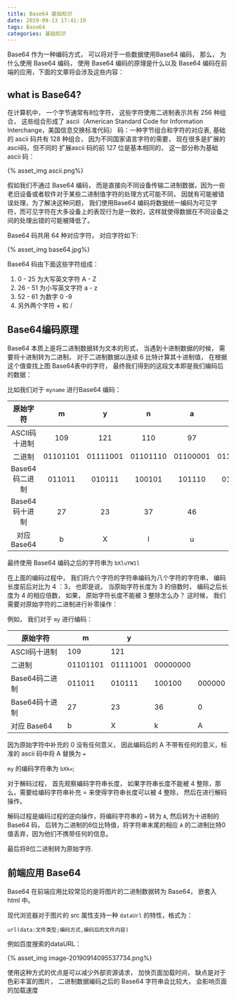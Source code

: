 ```yaml
---
title: Base64 基础知识
date: 2019-09-13 17:41:19
tags: Base64
categories: 基础知识
---
```


Base64 作为一种编码方式， 可以将对于一些数据使用Base64 编码， 那么， 为什么使用 Base64 编码， 使用 Base64 编码的原理是什么以及 Base64 编码在前端的应用，下面的文章将会涉及这些内容：

## what is Base64?

在计算机中， 一个字节通常有8位字符， 这些字符使用二进制表示共有 256 种组合， 这些组合形成了 ascii（American Standard Code for Information Interchange，美国信息交换标准代码） 码：一种字节组合和字符的对应表,  基础的 ascii 码共有 128 种组合， 因为不同国家语言字符的需要， 现在很多是扩展的 ascii码，但不同的 扩展ascii 码的前 127 位是基本相同的， 这一部分称为基础 ascii 码： 

{% asset_img  ascii.png%}

假如我们不通过 Base64 编码， 而是直接向不同设备传输二进制数据，因为一些老旧设备或者软件对于某些二进制值字符的处理方式可能不同， 因就有可能被错误处理，为了解决这种问题， 我们使用Base64 编码将数据统一编码为可见字符，而可见字符在大多设备上的表现行为是一致的，这样就使得数据在不同设备之间的处理出错的可能被降低了。

Base64 码共用 64 种对应字符， 对应字符如下:

{% asset_img  base64.jpg%}

Base64 码由下面这些字符组成：

1. 0 - 25 为大写英文字符 A - Z
2. 26 - 51 为小写英文字符 a - z
3. 52 - 61 为数字 0 -9
4. 另外两个字符 + 和 /

## Base64编码原理

Base64 本质上是将二进制数据转为文本的形式， 当遇到十进制数据的时候， 需要将十进制转为二进制， 对于二进制数据以连续 6 比特计算其十进制值， 在根据这个值查找上图 Base64表中的字符， 最终我们得到的这段文本即是我们编码后的数据：

比如我们对于 `myname` 进行Base64 编码：

|    原始字符    |    m     |    y     |    n     |    a     |    m     |    e     |        |        |
| :------------: | :------: | :------: | :------: | :------: | :------: | :------: | :----: | :----: |
| ASCII码十进制  |   109    |   121    |   110    |    97    |   109    |   101    |        |        |
|     二进制     | 01101101 | 01111001 | 01101110 | 01100001 | 01101101 | 01100101 |        |        |
| Base64码二进制 |  011011  |  010111  |  100101  |  101110  |  011000  |  010110  | 110101 | 100101 |
| Base64码十进制 |    27    |    23    |    37    |    46    |    24    |    22    |   53   |   37   |
|  对应 Base64   |    b     |    X     |    l     |    u     |    Y     |    W     |   1    |   l    |

最终使用 Base64 编码之后的字符串为  `bXluYW1l`

在上面的编码过程中， 我们将六个字符的字符串编码为八个字符的字符串， 编码长度前后对比为 4 ：3， 也即是说， 当原始字符长度为 3 的倍数时， 编码之后长度为 4 的相应倍数， 如果， 原始字符长度不能被 3 整除怎么办？ 这时候， 我们需要对原始字符的二进制进行补零操作：

例如， 我们对于 `my` 进行编码：

| 原始字符       | m        | y        |          |        |
| -------------- | -------- | -------- | -------- | ------ |
| ASCII码十进制  | 109      | 121      |          |        |
| 二进制         | 01101101 | 01111001 | 00000000 |        |
| Base64码二进制 | 011011   | 010111   | 100100   | 000000 |
| Base64码十进制 | 27       | 23       | 36       | 0      |
| 对应 Base64    | b        | X        | k        | A      |

因为原始字符中补充的 0 没有任何意义， 因此编码后的 A 不带有任何的意义，标准的 ascii 码中将 A 替换为 `=`

`my` 的编码字符串为 `bXk=`;

对于解码过程， 首先观察编码字符串长度， 如果字符串长度不能被 4 整除，那么，需要给编码字符串补充 = 来使得字符串长度可以被 4 整除， 然后在进行解码操作。

解码过程是编码过程的逆向操作，将编码字符串的 `=` 转为 `A`, 然后转为十进制的 Base64 码， 后转为二进制的6位比特值，将字符串末尾的相应 `A` 的二进制比特0值丢弃，因为他们不携带任何的信息。

最后将8位二进制转为原始字符.



## 前端应用 Base64

Base64 在前端应用比较常见的是将图片的二进制数据转为 Base64， 嵌套入 html 中。

现代浏览器对于图片的 src 属性支持一种 `dataUrl` 的特性，格式为：

`url(data:文件类型;编码方式,编码后的文件内容)`

例如百度搜索的dataURL：

{% asset_img  image-20190914095537734.png%}

使用这种方式的优点是可以减少外部资源请求， 加快页面加载时间， 缺点是对于色彩丰富的图片， 二进制数据编码之后的 Base64 字符串会比较大， 会影响页面的加载速度